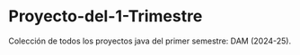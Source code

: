 # Proyecto-del-1-Trimestre
Colección de todos los proyectos java del primer semestre: DAM (2024-25).
